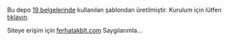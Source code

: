 <!-- Bu dosyayı dilediğiniz gibi düzenleyebilirsiniz -->

Bu depo [19 belgelerinde](http://19.github.com/) kullanılan şablondan
üretilmiştir.  Kurulum için lütfen [tıklayın](http://19.github.com/).

Siteye erişim için [ferhatakblt.com](ferhatakblt.com) Saygılarımla...
